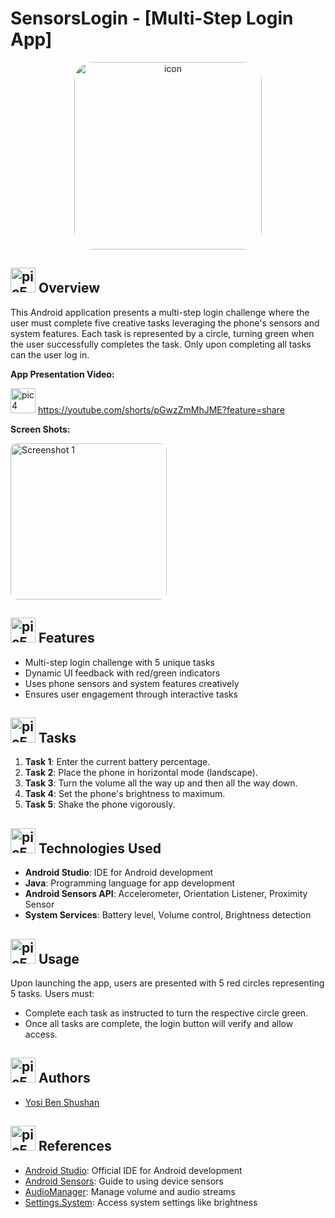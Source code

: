 <h1>SensorsLogin - [Multi-Step Login App]</h1> 
<p align= center> <img src="https://github.com/user-attachments/assets/7d0677b6-f2d3-4ac9-ad38-50f348e3d6db" alt="icon" width="300" style="border-radius: 30px;"> </p>
<h2><img src="https://github.com/YosiBs/Gotcha-App/assets/105666011/558f0957-6604-47a4-a202-66a02a2835e7" alt=pic5 width="40" height="40"> Overview</h2> 
<p>This Android application presents a multi-step login challenge where the user must complete five creative tasks leveraging the phone's sensors and system features. Each task is represented by a circle, turning green when the user successfully completes the task. Only upon completing all tasks can the user log in.</p>
<p><strong>App Presentation Video:</strong></p>

<img src="https://github.com/YosiBs/Pokemon-Escape-Mobile-Game/assets/105666011/6d846434-ee90-420d-83a4-f6d86066bb71" alt="pic4" width="40" height="40"> https://youtube.com/shorts/pGwzZmMhJME?feature=share

<p><strong>Screen Shots:</strong></p>
<img src="https://github.com/user-attachments/assets/734906c0-0d35-430d-92d5-8381862e7192" alt="Screenshot 1" width="250" style="border-radius: 10px;"> 

<h2><img src="https://github.com/YosiBs/Pokemon-Escape-Mobile-Game/assets/105666011/008a508e-5484-46ba-be36-ac359d603f01" alt=pic5 width="40" height="40"> Features</h2> 
<ul>
  <li>Multi-step login challenge with 5 unique tasks</li> 
  <li>Dynamic UI feedback with red/green indicators</li>
  <li>Uses phone sensors and system features creatively</li>
  <li>Ensures user engagement through interactive tasks</li> 
</ul> 
<h2><img src="https://github.com/YosiBs/Gotcha-App/assets/105666011/f09bd9dd-b5e2-4076-a617-fd71fe7deceb" alt=pic5 width="40" height="40"> Tasks</h2> 
<ol>
  <li><strong>Task 1</strong>: Enter the current battery percentage.</li> 
  <li><strong>Task 2</strong>: Place the phone in horizontal mode (landscape).</li> 
  <li><strong>Task 3</strong>: Turn the volume all the way up and then all the way down.</li> 
  <li><strong>Task 4</strong>: Set the phone's brightness to maximum.</li>
  <li><strong>Task 5</strong>: Shake the phone vigorously.</li>
</ol> 


<h2><img src="https://github.com/YosiBs/Gotcha-App/assets/105666011/0c7e3507-e910-4ac4-b5e3-8c5d484fa682" alt=pic5 width="40" height="40"> Technologies Used</h2>
<ul> 
  <li><strong>Android Studio</strong>: IDE for Android development</li> 
  <li><strong>Java</strong>: Programming language for app development</li> 
  <li><strong>Android Sensors API</strong>: Accelerometer, Orientation Listener, Proximity Sensor</li> 
  <li><strong>System Services</strong>: Battery level, Volume control, Brightness detection</li> </ul> 
  <h2><img src="https://github.com/YosiBs/Gotcha-App/assets/105666011/65ede3d1-631b-4d43-801a-3c17777938fb" alt=pic5 width="40" height="40"> Usage</h2> 
  <p>Upon launching the app, users are presented with 5 red circles representing 5 tasks. Users must:</p> 
  <ul>
    <li>Complete each task as instructed to turn the respective circle green.</li>
    <li>Once all tasks are complete, the login button will verify and allow access.</li>
  </ul> 
  <h2><img src="https://github.com/YosiBs/Gotcha-App/assets/105666011/9f5d6637-b1e1-4037-8f60-64388e5ab109" alt=pic5 width="40" height="40"> Authors</h2>
  <ul>
      <li><a href="https://github.com/YosiBs">Yosi Ben Shushan</a></li> 
  </ul> 
  <h2><img src="https://github.com/YosiBs/Gotcha-App/assets/105666011/65ede3d1-631b-4d43-801a-3c17777938fb" alt=pic5 width="40" height="40"> References</h2>
  <ul> 
    <li><a href="https://developer.android.com/studio">Android Studio</a>: Official IDE for Android development</li> 
    <li><a href="https://developer.android.com/guide/topics/sensors/sensors_overview">Android Sensors</a>: Guide to using device sensors</li> 
    <li><a href="https://developer.android.com/reference/android/media/AudioManager">AudioManager</a>: Manage volume and audio streams</li>
    <li><a href="https://developer.android.com/reference/android/provider/Settings.System">Settings.System</a>: Access system settings like brightness</li>
  </ul>







